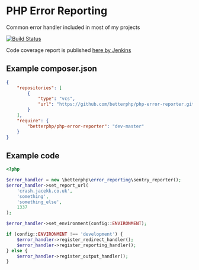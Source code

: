 # PHP Error Reporting
Common error handler included in most of my projects

[![Build Status](https://ci.jacekk.co.uk/buildStatus/icon?job=PHP%20Error%20Reporter)](https://ci.jacekk.co.uk/view/libraries/job/PHP%20Error%20Reporter/)

Code coverage report is published [here by Jenkins](https://ci.jacekk.co.uk/view/libraries/job/PHP%20Error%20Reporter/Code_Coverage)

## Example composer.json
~~~json
{
    "repositories": [
        {
            "type": "vcs",
            "url": "https://github.com/betterphp/php-error-reporter.git"
        }
    ],
    "require": {
        "betterphp/php-error-reporter": "dev-master"
    }
}
~~~

## Example code
~~~php
<?php

$error_handler = new \betterphp\error_reporting\sentry_reporter();
$error_handler->set_report_url(
    'crash.jacekk.co.uk',
    'something',
    'something_else',
    1337
);

$error_handler->set_environment(config::ENVIRONMENT);

if (config::ENVIRONMENT !== 'development') {
    $error_handler->register_redirect_handler();
    $error_handler->register_reporting_handler();
} else {
    $error_handler->register_output_handler();
}
~~~
